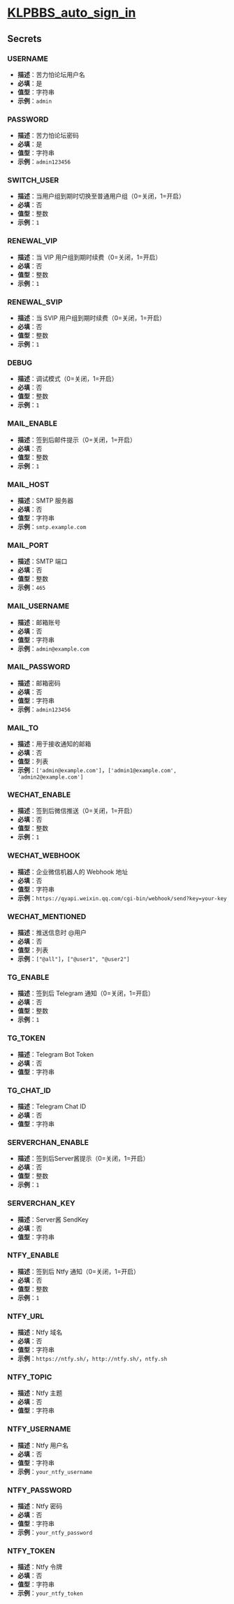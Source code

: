 # [KLPBBS_auto_sign_in](https://github.com/xyz8848/KLPBBS_auto_sign_in)
## Secrets

### USERNAME
- **描述**：苦力怕论坛用户名
- **必填**：是
- **值型**：字符串
- **示例**：`admin`

### PASSWORD
- **描述**：苦力怕论坛密码
- **必填**：是
- **值型**：字符串
- **示例**：`admin123456`

### SWITCH_USER
- **描述**：当用户组到期时切换至普通用户组（0=关闭，1=开启）
- **必填**：否
- **值型**：整数
- **示例**：`1`

### RENEWAL_VIP
- **描述**：当 VIP 用户组到期时续费（0=关闭，1=开启）
- **必填**：否
- **值型**：整数
- **示例**：`1`

### RENEWAL_SVIP
- **描述**：当 SVIP 用户组到期时续费（0=关闭，1=开启）
- **必填**：否
- **值型**：整数
- **示例**：`1`

### DEBUG
- **描述**：调试模式（0=关闭，1=开启）
- **必填**：否
- **值型**：整数
- **示例**：`1`

### MAIL_ENABLE
- **描述**：签到后邮件提示（0=关闭，1=开启）
- **必填**：否
- **值型**：整数
- **示例**：`1`

### MAIL_HOST
- **描述**：SMTP 服务器
- **必填**：否
- **值型**：字符串
- **示例**：`smtp.example.com`

### MAIL_PORT
- **描述**：SMTP 端口
- **必填**：否
- **值型**：整数
- **示例**：`465`

### MAIL_USERNAME
- **描述**：邮箱账号
- **必填**：否
- **值型**：字符串
- **示例**：`admin@example.com`

### MAIL_PASSWORD
- **描述**：邮箱密码
- **必填**：否
- **值型**：字符串
- **示例**：`admin123456`

### MAIL_TO
- **描述**：用于接收通知的邮箱
- **必填**：否
- **值型**：列表
- **示例**：`['admin@example.com']`，`['admin1@example.com', 'admin2@example.com']`

### WECHAT_ENABLE
- **描述**：签到后微信推送（0=关闭，1=开启）
- **必填**：否
- **值型**：整数
- **示例**：`1`

### WECHAT_WEBHOOK
- **描述**：企业微信机器人的 Webhook 地址
- **必填**：否
- **值型**：字符串
- **示例**：`https://qyapi.weixin.qq.com/cgi-bin/webhook/send?key=your-key`

### WECHAT_MENTIONED
- **描述**：推送信息时 @用户
- **必填**：否
- **值型**：列表
- **示例**：`["@all"]`，`["@user1", "@user2"]`

### TG_ENABLE
- **描述**：签到后 Telegram 通知（0=关闭，1=开启）
- **必填**：否
- **值型**：整数
- **示例**：`1`

### TG_TOKEN
- **描述**：Telegram Bot Token
- **必填**：否
- **值型**：字符串

### TG_CHAT_ID
- **描述**：Telegram Chat ID
- **必填**：否
- **值型**：字符串

### SERVERCHAN_ENABLE
- **描述**：签到后Server酱提示（0=关闭，1=开启）
- **必填**：否
- **值型**：整数
- **示例**：`1`

### SERVERCHAN_KEY
- **描述**：Server酱 SendKey
- **必填**：否
- **值型**：字符串

### NTFY_ENABLE
- **描述**：签到后 Ntfy 通知（0=关闭，1=开启）
- **必填**：否
- **值型**：整数
- **示例**：`1`

### NTFY_URL
- **描述**：Ntfy 域名
- **必填**：否
- **值型**：字符串
- **示例**：`https://ntfy.sh/`，`http://ntfy.sh/`，`ntfy.sh`

### NTFY_TOPIC
- **描述**：Ntfy 主题
- **必填**：否
- **值型**：字符串

### NTFY_USERNAME
- **描述**：Ntfy 用户名
- **必填**：否
- **值型**：字符串
- **示例**：`your_ntfy_username`

### NTFY_PASSWORD
- **描述**：Ntfy 密码
- **必填**：否
- **值型**：字符串
- **示例**：`your_ntfy_password`

### NTFY_TOKEN
- **描述**：Ntfy 令牌
- **必填**：否
- **值型**：字符串
- **示例**：`your_ntfy_token`
